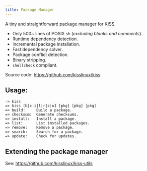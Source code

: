 ```yaml
---
title: Package Manager
---
```


A tiny and straightforward package manager for KISS.

- Only 500~ lines of POSIX `sh` (*excluding blanks and comments*).
- Runtime dependency detection.
- Incremental package installation.
- Fast dependency solver.
- Package conflict detection.
- Binary stripping.
- `shellcheck` compliant.

Source code: <https://github.com/kisslinux/kiss>

## Usage:

```
-> kiss
=> kiss [b|c|i|l|r|s|u] [pkg] [pkg] [pkg]
=> build:     Build a package.
=> checksum:  Generate checksums.
=> install:   Install a package.
=> list:      List installed packages.
=> remove:    Remove a package.
=> search:    Search for a package.
=> update:    Check for updates.
```

## Extending the package manager

See: <https://github.com/kisslinux/kiss-utils>
